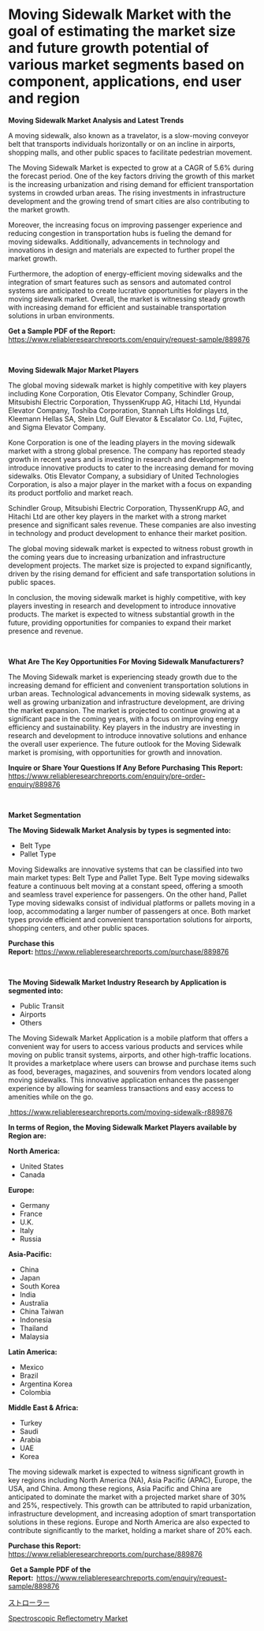 <p><h1>Moving Sidewalk Market with the goal of estimating the market size and future growth potential of various market segments based on component, applications, end user and region</h1></p><p><strong>Moving Sidewalk Market Analysis and Latest Trends</strong></p>
<p><p>A moving sidewalk, also known as a travelator, is a slow-moving conveyor belt that transports individuals horizontally or on an incline in airports, shopping malls, and other public spaces to facilitate pedestrian movement. </p><p>The Moving Sidewalk Market is expected to grow at a CAGR of 5.6% during the forecast period. One of the key factors driving the growth of this market is the increasing urbanization and rising demand for efficient transportation systems in crowded urban areas. The rising investments in infrastructure development and the growing trend of smart cities are also contributing to the market growth.</p><p>Moreover, the increasing focus on improving passenger experience and reducing congestion in transportation hubs is fueling the demand for moving sidewalks. Additionally, advancements in technology and innovations in design and materials are expected to further propel the market growth.</p><p>Furthermore, the adoption of energy-efficient moving sidewalks and the integration of smart features such as sensors and automated control systems are anticipated to create lucrative opportunities for players in the moving sidewalk market. Overall, the market is witnessing steady growth with increasing demand for efficient and sustainable transportation solutions in urban environments.</p></p>
<p><strong>Get a Sample PDF of the Report:&nbsp;</strong> <a href="https://www.reliableresearchreports.com/enquiry/request-sample/889876">https://www.reliableresearchreports.com/enquiry/request-sample/889876</a></p>
<p>&nbsp;</p>
<p><strong>Moving Sidewalk Major Market Players</strong></p>
<p><p>The global moving sidewalk market is highly competitive with key players including Kone Corporation, Otis Elevator Company, Schindler Group, Mitsubishi Electric Corporation, ThyssenKrupp AG, Hitachi Ltd, Hyundai Elevator Company, Toshiba Corporation, Stannah Lifts Holdings Ltd, Kleemann Hellas SA, Stein Ltd, Gulf Elevator & Escalator Co. Ltd, Fujitec, and Sigma Elevator Company.</p><p>Kone Corporation is one of the leading players in the moving sidewalk market with a strong global presence. The company has reported steady growth in recent years and is investing in research and development to introduce innovative products to cater to the increasing demand for moving sidewalks. Otis Elevator Company, a subsidiary of United Technologies Corporation, is also a major player in the market with a focus on expanding its product portfolio and market reach.</p><p>Schindler Group, Mitsubishi Electric Corporation, ThyssenKrupp AG, and Hitachi Ltd are other key players in the market with a strong market presence and significant sales revenue. These companies are also investing in technology and product development to enhance their market position.</p><p>The global moving sidewalk market is expected to witness robust growth in the coming years due to increasing urbanization and infrastructure development projects. The market size is projected to expand significantly, driven by the rising demand for efficient and safe transportation solutions in public spaces.</p><p>In conclusion, the moving sidewalk market is highly competitive, with key players investing in research and development to introduce innovative products. The market is expected to witness substantial growth in the future, providing opportunities for companies to expand their market presence and revenue.</p></p>
<p>&nbsp;</p>
<p><strong>What Are The Key Opportunities For Moving Sidewalk Manufacturers?</strong></p>
<p><p>The Moving Sidewalk market is experiencing steady growth due to the increasing demand for efficient and convenient transportation solutions in urban areas. Technological advancements in moving sidewalk systems, as well as growing urbanization and infrastructure development, are driving the market expansion. The market is projected to continue growing at a significant pace in the coming years, with a focus on improving energy efficiency and sustainability. Key players in the industry are investing in research and development to introduce innovative solutions and enhance the overall user experience. The future outlook for the Moving Sidewalk market is promising, with opportunities for growth and innovation.</p></p>
<p><strong>Inquire or Share Your Questions If Any Before Purchasing This Report:</strong> <a href="https://www.reliableresearchreports.com/enquiry/pre-order-enquiry/889876">https://www.reliableresearchreports.com/enquiry/pre-order-enquiry/889876</a></p>
<p>&nbsp;</p>
<p><strong>Market Segmentation</strong></p>
<p><strong>The Moving Sidewalk Market Analysis by types is segmented into:</strong></p>
<p><ul><li>Belt Type</li><li>Pallet Type</li></ul></p>
<p><p>Moving Sidewalks are innovative systems that can be classified into two main market types: Belt Type and Pallet Type. Belt Type moving sidewalks feature a continuous belt moving at a constant speed, offering a smooth and seamless travel experience for passengers. On the other hand, Pallet Type moving sidewalks consist of individual platforms or pallets moving in a loop, accommodating a larger number of passengers at once. Both market types provide efficient and convenient transportation solutions for airports, shopping centers, and other public spaces.</p></p>
<p><strong>Purchase this Report:&nbsp;</strong><a href="https://www.reliableresearchreports.com/purchase/889876">https://www.reliableresearchreports.com/purchase/889876</a></p>
<p>&nbsp;</p>
<p><strong>The Moving Sidewalk Market Industry Research by Application is segmented into:</strong></p>
<p><ul><li>Public Transit</li><li>Airports</li><li>Others</li></ul></p>
<p><p>The Moving Sidewalk Market Application is a mobile platform that offers a convenient way for users to access various products and services while moving on public transit systems, airports, and other high-traffic locations. It provides a marketplace where users can browse and purchase items such as food, beverages, magazines, and souvenirs from vendors located along moving sidewalks. This innovative application enhances the passenger experience by allowing for seamless transactions and easy access to amenities while on the go.</p></p>
<p><a href="https://www.reliableresearchreports.com/moving-sidewalk-r889876">&nbsp;https://www.reliableresearchreports.com/moving-sidewalk-r889876</a></p>
<p><strong>In terms of Region, the Moving Sidewalk Market Players available by Region are:</strong></p>
<p>
    <p> <strong> North America: </strong>
        <ul>
            <li>United States</li>
            <li>Canada</li>
        </ul>
        </p> 
    <p> <strong> Europe: </strong>
        <ul>
            <li>Germany</li>
            <li>France</li>
            <li>U.K.</li>
            <li>Italy</li>
            <li>Russia</li>
        </ul>
        </p> 
    <p> <strong> Asia-Pacific: </strong>
        <ul>
            <li>China</li>
            <li>Japan</li>
            <li>South Korea</li>
            <li>India</li>
            <li>Australia</li>
            <li>China Taiwan</li>
            <li>Indonesia</li>
            <li>Thailand</li>
            <li>Malaysia</li>
        </ul>
        </p> 
    <p> <strong> Latin America: </strong>
        <ul>
            <li>Mexico</li>
            <li>Brazil</li>
            <li>Argentina Korea</li>
            <li>Colombia</li>
        </ul>
        </p> 
    <p> <strong> Middle East & Africa: </strong>
        <ul>
            <li>Turkey</li>
            <li>Saudi</li>
            <li>Arabia</li>
            <li>UAE</li>
            <li>Korea</li>
        </ul>
    </p>
    </p>
<p><p>The moving sidewalk market is expected to witness significant growth in key regions including North America (NA), Asia Pacific (APAC), Europe, the USA, and China. Among these regions, Asia Pacific and China are anticipated to dominate the market with a projected market share of 30% and 25%, respectively. This growth can be attributed to rapid urbanization, infrastructure development, and increasing adoption of smart transportation solutions in these regions. Europe and North America are also expected to contribute significantly to the market, holding a market share of 20% each.</p></p>
<p><strong>Purchase this Report: </strong><a href="https://www.reliableresearchreports.com/purchase/889876">https://www.reliableresearchreports.com/purchase/889876</a></p>
<p>&nbsp;<strong>Get a Sample PDF of the Report:&nbsp;&nbsp;</strong><a href="https://www.reliableresearchreports.com/enquiry/request-sample/889876">https://www.reliableresearchreports.com/enquiry/request-sample/889876</a></p>
<p><strong></strong></p>
<p><p><a href="https://github.com/oqoeusbvpadwjs08/Market-Research-Report-List-1/blob/main/823007922415.md">ストローラー</a></p><p><a href="https://github.com/RichRobinson5/Market-Research-Report-List-4/blob/main/spectroscopic-reflectometry-market.md">Spectroscopic Reflectometry Market</a></p></p>